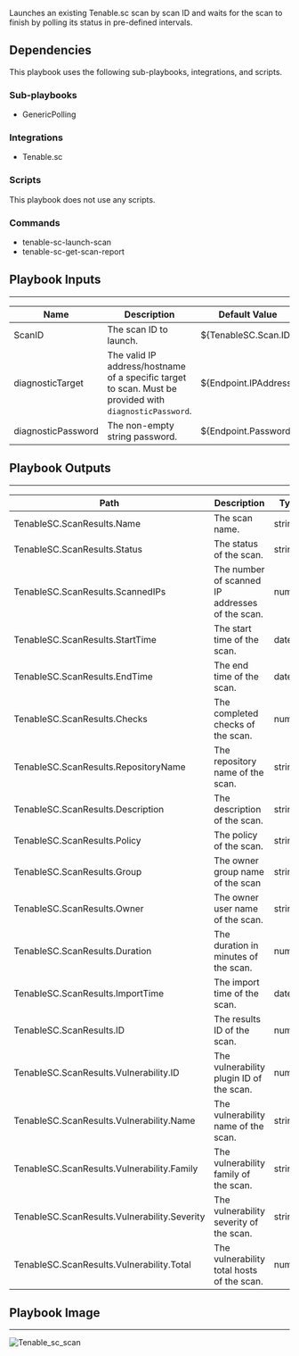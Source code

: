 Launches an existing Tenable.sc scan by scan ID and waits for the scan to finish by polling its status in pre-defined intervals.

## Dependencies
This playbook uses the following sub-playbooks, integrations, and scripts.

### Sub-playbooks
* GenericPolling

### Integrations
* Tenable.sc

### Scripts
This playbook does not use any scripts.

### Commands
* tenable-sc-launch-scan
* tenable-sc-get-scan-report

## Playbook Inputs
---

| **Name** | **Description** | **Default Value** | **Required** |
| --- | --- | --- | --- | 
| ScanID | The scan ID to launch. | ${TenableSC.Scan.ID} | Required |
| diagnosticTarget | The valid IP address/hostname of a specific target to scan. Must be provided with `diagnosticPassword`. | ${Endpoint.IPAddress} | Optional |
| diagnosticPassword | The non-empty string password. | ${Endpoint.Password} | Optional |

## Playbook Outputs
---

| **Path** | **Description** | **Type** |
| --- | --- | --- |
| TenableSC.ScanResults.Name | The scan name. | string |
| TenableSC.ScanResults.Status | The status of the scan. | string |
| TenableSC.ScanResults.ScannedIPs | The number of scanned IP addresses of the scan. | number |
| TenableSC.ScanResults.StartTime | The start time of the scan. | date |
| TenableSC.ScanResults.EndTime | The end time of the scan. | date |
| TenableSC.ScanResults.Checks | The completed checks of the scan. | number |
| TenableSC.ScanResults.RepositoryName | The repository name of the scan. | string |
| TenableSC.ScanResults.Description | The description of the scan. | string |
| TenableSC.ScanResults.Policy | The policy of the scan. | string |
| TenableSC.ScanResults.Group | The owner group name of the scan | string |
| TenableSC.ScanResults.Owner | The owner user name of the scan. | string |
| TenableSC.ScanResults.Duration | The duration in minutes of the scan. | number |
| TenableSC.ScanResults.ImportTime | The import time of the scan. | date |
| TenableSC.ScanResults.ID | The results ID of the scan. | number |
| TenableSC.ScanResults.Vulnerability.ID | The vulnerability plugin ID of the scan. | number |
| TenableSC.ScanResults.Vulnerability.Name | The vulnerability name of the scan. | string |
| TenableSC.ScanResults.Vulnerability.Family | The vulnerability family of the scan. | string |
| TenableSC.ScanResults.Vulnerability.Severity | The vulnerability severity of the scan. | string |
| TenableSC.ScanResults.Vulnerability.Total | The vulnerability total hosts of the scan. | number |

## Playbook Image
---
![Tenable_sc_scan](../../doc_files/Tenable_sc_scan.png/n)
